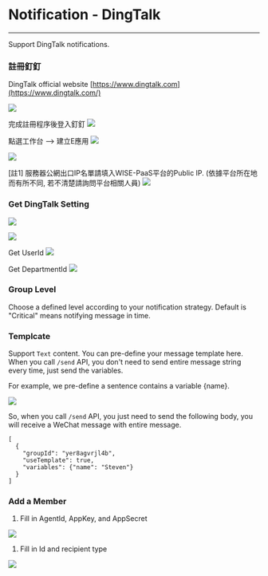 # Notification - DingTalk

---

Support DingTalk notifications.

### 

### 註冊釘釘

DingTalk official website [https://www.dingtalk.com](https://www.dingtalk.com/)

![](/assets/dingtalk_register.png)

完成註冊程序後登入釘釘
![](/assets/dingtalk_home.png)

點選工作台 --> 建立E應用
![](/assets/dingtalk_createapp1.png)

![](/assets/dingtalk_createapp2.png)

[註1] 服務器公網出口IP名單請填入WISE-PaaS平台的Public IP. (依據平台所在地而有所不同, 若不清楚請詢問平台相關人員)
![](/assets/dingtalk_createapp3.png)

### Get DingTalk Setting
![](/assets/dingtalk_appinfo1.png)

![](/assets/dingtalk_getsetting.png)

Get UserId
![](/assets/dingtalk_getuserId.png)

Get DepartmentId
![](/assets/dingtalk_getdeptId.png)

### Group Level

Choose a defined level according to your notification strategy. Default is "Critical" means notifying message in time.

### Templcate

Support `Text` content. You can pre-define your message template here. When you call `/send` API, you don't need to send entire message string every time, just send the variables.

For example, we pre-define a sentence contains a variable {name}.

![](/assets/text_template.png)

So, when you call `/send` API, you just need to send the following body, you will receive a WeChat message with entire message.

```
[
  {
    "groupId": "yer8agvrjl4b",
    "useTemplate": true,
    "variables": {"name": "Steven"}
  }
]
```

### Add a Member

1. Fill in AgentId, AppKey, and AppSecret

![](/assets/dingtalk_add_member1.png)

1. Fill in Id and recipient type

![](/assets/dingtalk_add_member2.png)

